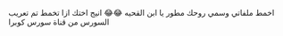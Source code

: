 اخمط ملفاتي وسمي روحك مطور يا ابن القحيه 😂😂 
انيج اختك ازا تخمط تم تعريب السورس 
من قناة سورس كوبرا 
